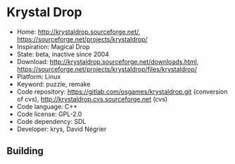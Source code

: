 # Krystal Drop

- Home: http://krystaldrop.sourceforge.net/, https://sourceforge.net/projects/krystaldrop/
- Inspiration: Magical Drop
- State: beta, inactive since 2004
- Download: http://krystaldrop.sourceforge.net/downloads.html, https://sourceforge.net/projects/krystaldrop/files/krystaldrop/
- Platform: Linux
- Keyword: puzzle, remake
- Code repository: https://gitlab.com/osgames/krystaldrop.git (conversion of cvs), http://krystaldrop.cvs.sourceforge.net (cvs)
- Code language: C++
- Code license: GPL-2.0
- Code dependency: SDL
- Developer: krys, David Négrier

## Building
